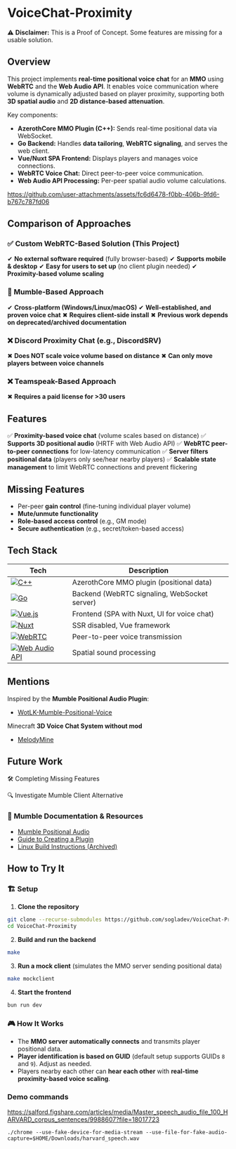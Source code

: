 # VoiceChat-Proximity

⚠ **Disclaimer:** This is a Proof of Concept. Some features are missing for a usable solution.

## Overview

This project implements **real-time positional voice chat** for an **MMO** using **WebRTC** and the **Web Audio API**. It enables voice communication where volume is dynamically adjusted based on player proximity, supporting both **3D spatial audio** and **2D distance-based attenuation**.

Key components:
- **AzerothCore MMO Plugin (C++):** Sends real-time positional data via WebSocket.
- **Go Backend:** Handles **data tailoring**, **WebRTC signaling**, and serves the web client.
- **Vue/Nuxt SPA Frontend:** Displays players and manages voice connections.
- **WebRTC Voice Chat:** Direct peer-to-peer voice communication.
- **Web Audio API Processing:** Per-peer spatial audio volume calculations.

https://github.com/user-attachments/assets/fc6d6478-f0bb-406b-9fd6-b767c787fd06

## Comparison of Approaches

### ✅ Custom WebRTC-Based Solution (This Project)
✔ **No external software required** (fully browser-based)
✔ **Supports mobile & desktop**
✔ **Easy for users to set up** (no client plugin needed)
✔ **Proximity-based volume scaling**

### 🔶 Mumble-Based Approach
✔ **Cross-platform (Windows/Linux/macOS)**
✔ **Well-established, and proven voice chat**
✖ **Requires client-side install**
✖ **Previous work depends on deprecated/archived documentation**

### ❌ Discord Proximity Chat (e.g., DiscordSRV)
✖ **Does NOT scale voice volume based on distance**
✖ **Can only move players between voice channels**

### ❌ Teamspeak-Based Approach
✖ **Requires a paid license for >30 users**

## Features

✅ **Proximity-based voice chat** (volume scales based on distance)
✅ **Supports 3D positional audio** (HRTF with Web Audio API)
✅ **WebRTC peer-to-peer connections** for low-latency communication
✅ **Server filters positional data** (players only see/hear nearby players)
✅ **Scalable state management** to limit WebRTC connections and prevent flickering

## Missing Features

- Per-peer **gain control** (fine-tuning individual player volume)
- **Mute/unmute functionality**
- **Role-based access control** (e.g., GM mode)
- **Secure authentication** (e.g., secret/token-based access)

## Tech Stack

| Tech              | Description                                      |
|-------------------|--------------------------------------------------|
| [![C++](https://img.shields.io/badge/C++-00599C?style=for-the-badge&logo=cplusplus&logoColor=white)](https://isocpp.org/) | AzerothCore MMO plugin (positional data)         |
| [![Go](https://img.shields.io/badge/Go-00ADD8?style=for-the-badge&logo=go&logoColor=white)](https://go.dev/)             | Backend (WebRTC signaling, WebSocket server)     |
| [![Vue.js](https://img.shields.io/badge/Vue.js-35495E?style=for-the-badge&logo=vue.js&logoColor=4FC08D)](https://vuejs.org)  | Frontend (SPA with Nuxt, UI for voice chat)       |
| [![Nuxt](https://img.shields.io/badge/Nuxt-00C58E?style=for-the-badge&logo=nuxt.js&logoColor=white)](https://nuxt.com)      | SSR disabled, Vue framework                       |
| [![WebRTC](https://img.shields.io/badge/WebRTC-20232A?style=for-the-badge)](https://webrtc.org/)   | Peer-to-peer voice transmission                  |
| [![Web Audio API](https://img.shields.io/badge/Web_Audio_API-FF4500?style=for-the-badge)](https://developer.mozilla.org/en-US/docs/Web/API/Web_Audio_API) | Spatial sound processing  |

## Mentions
Inspired by the **Mumble Positional Audio Plugin**:
- [WotLK-Mumble-Positional-Voice](https://github.com/ReynoldsCahoon/WotLK-Mumble-Positional-Voice)

Minecraft **3D Voice Chat System without mod**
- [MelodyMine](https://github.com/Vallerian/MelodyMine)

## Future Work

🛠 Completing Missing Features

🔍 Investigate Mumble Client Alternative

### 🔗 Mumble Documentation & Resources
- [Mumble Positional Audio](https://www.mumble.info/documentation/user/positional-audio/)
- [Guide to Creating a Plugin](https://www.mumble.info/documentation/developer/positional-audio/create-plugin/guide/)
- [Linux Build Instructions (Archived)](https://web.archive.org/web/20210228200327/http://wiki.mumble.info/wiki/BuildingLinux)

## How to Try It

### 🏗 Setup

1. **Clone the repository**
```sh
git clone --recurse-submodules https://github.com/sogladev/VoiceChat-Proximity.git
cd VoiceChat-Proximity
```

2. **Build and run the backend**
```sh
make
```

3. **Run a mock client** (simulates the MMO server sending positional data)
```sh
make mockclient
```

4. **Start the frontend**
```sh
bun run dev
```

### 🎮 How It Works

- The **MMO server automatically connects** and transmits player positional data.
- **Player identification is based on GUID** (default setup supports GUIDs `8` and `9`). Adjust as needed.
- Players nearby each other can **hear each other** with **real-time proximity-based voice scaling**.

### Demo commands
https://salford.figshare.com/articles/media/Master_speech_audio_file_100_HARVARD_corpus_sentences/9988607?file=18017723

```
./chrome --use-fake-device-for-media-stream --use-file-for-fake-audio-capture=$HOME/Downloads/harvard_speech.wav
```
